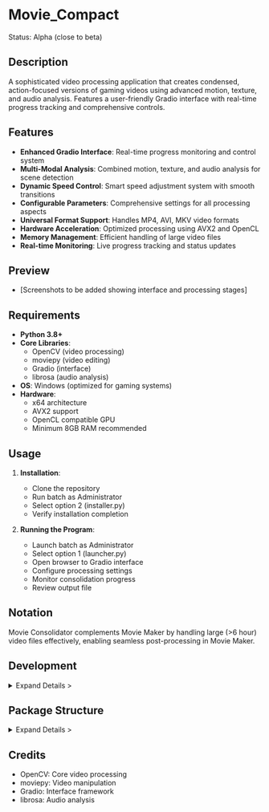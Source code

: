 # Movie_Compact
Status: Alpha (close to beta)

## Description
A sophisticated video processing application that creates condensed, action-focused versions of gaming videos using advanced motion, texture, and audio analysis. Features a user-friendly Gradio interface with real-time progress tracking and comprehensive controls.

## Features
- **Enhanced Gradio Interface**: Real-time progress monitoring and control system
- **Multi-Modal Analysis**: Combined motion, texture, and audio analysis for scene detection
- **Dynamic Speed Control**: Smart speed adjustment system with smooth transitions
- **Configurable Parameters**: Comprehensive settings for all processing aspects
- **Universal Format Support**: Handles MP4, AVI, MKV video formats
- **Hardware Acceleration**: Optimized processing using AVX2 and OpenCL
- **Memory Management**: Efficient handling of large video files
- **Real-time Monitoring**: Live progress tracking and status updates

## Preview
- [Screenshots to be added showing interface and processing stages]

## Requirements
- **Python 3.8+**
- **Core Libraries**: 
  - OpenCV (video processing)
  - moviepy (video editing)
  - Gradio (interface)
  - librosa (audio analysis)
- **OS**: Windows (optimized for gaming systems)
- **Hardware**: 
  - x64 architecture
  - AVX2 support
  - OpenCL compatible GPU
  - Minimum 8GB RAM recommended

## Usage
1. **Installation**:
   - Clone the repository
   - Run batch as Administrator
   - Select option 2 (installer.py)
   - Verify installation completion

2. **Running the Program**:
   - Launch batch as Administrator
   - Select option 1 (launcher.py)
   - Open browser to Gradio interface
   - Configure processing settings
   - Monitor consolidation progress
   - Review output file

## Notation
Movie Consolidator complements Movie Maker by handling large (>6 hour) video files effectively, enabling seamless post-processing in Movie Maker.

## Development
<details>
  <summary>Expand Details ></summary>
  ```
  The program is supposed to consolidate very large video clips into action-packed consolidated movie clips. The implementation includes:
  1. a) Real-time logging system with live updates displayed in the main "Consolidate" page text box, using `.\data\events.txt`. The display auto-refreshes to show progress during processing.
  1. b) Advanced file analysis that evaluates input files, determining path, length, filesize, and calculates required reduction ratios.
  2. Intelligent preview system that converts videos to 360p in the `work` folder, enabling fast frame analysis while maintaining full quality for final output. This dual-processing approach prevents memory overload.
  3. Static frame detection system that identifies and removes paused screens, menus, and message popups.
  4. a) Smart fast-forwarding system for menu navigation scenes while preserving motion context.
  4. b) Dynamic speed adjustment for low-activity sections, with configurable thresholds (default >10 seconds).
  5. a) Real-time length tracking system that monitors video duration throughout processing.
  5. b) Advanced scene detection that identifies content-similar sections.
  5. c) Audio-based action detection system that identifies high-intensity sequences through noise analysis.
  5. d) Variable speed processing system that dynamically adjusts playback speeds:
      - Normal speed at scene starts/ends
      - Gradual speed increase to scene midpoints
      - Speed reduction for scene transitions
      - Real-time playback for action sequences
  6. ) Final video compilation with flexible duration targeting (±30 minutes acceptable variance for long videos).
  7. ) Clean output ready for example, clips to be loaded in movie maker for then the addition of titles/credits/intro/outro.
  ```
</details>

## Package Structure
<details>
  <summary>Expand Details ></summary>
  ```
  .\
  ├── README.md             # Project documentation
  ├── requisites.py          # standalone installer script.
  ├── launcher.py           # Main program entry point
  ├── scripts\
  │   ├── interface.py     # Gradio UI implementation
  │   ├── analyze.py       # Video/audio analysis
  │   ├── process.py       # Video processing engine
  │   ├── utility.py       # Support functions/classes
  │   ├── temporary.py    # globals and runtime config
  ```
  
  ## Files Created
  ```
  ├── data\              # Configuration and logging
  │   ├── events.txt     # Progress and debug logs
  │   ├─ persistent.json # persistent config
  │   ├── hardware.txt   # System capabilities
  ├── input\             # Source video storage
  ├── output\            # Processed video output
  ├── work\              # Temporary processing files
  ```
</details>

## Credits
- OpenCV: Core video processing
- moviepy: Video manipulation
- Gradio: Interface framework
- librosa: Audio analysis
